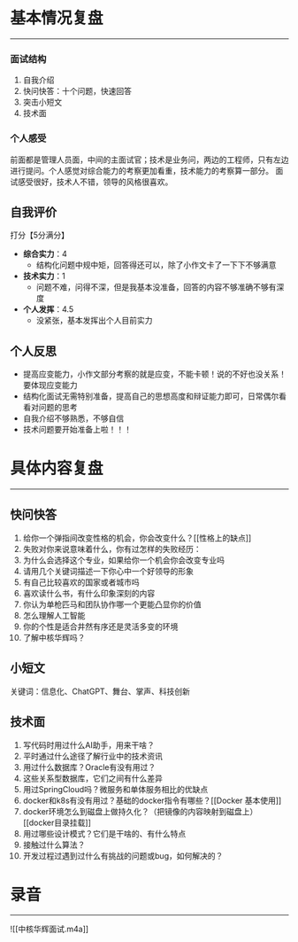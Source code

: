 # 基本情况复盘
----
### 面试结构
1. 自我介绍
2. 快问快答：十个问题，快速回答
3. 突击小短文
4. 技术面

### 个人感受
前面都是管理人员面，中间的主面试官；技术是业务问，两边的工程师，只有左边进行提问。个人感觉对综合能力的考察更加看重，技术能力的考察算一部分。
面试感受很好，技术人不错，领导的风格很喜欢。

## 自我评价
打分【5分满分】
- **综合实力**：4
	- 结构化问题中规中矩，回答得还可以，除了小作文卡了一下下不够满意
- **技术实力**：1
	- 问题不难，问得不深，但是我基本没准备，回答的内容不够准确不够有深度
- **个人发挥**：4.5
	- 没紧张，基本发挥出个人目前实力

## 个人反思
- 提高应变能力，小作文部分考察的就是应变，不能卡顿！说的不好也没关系！要体现应变能力
- 结构化面试无需特别准备，提高自己的思想高度和辩证能力即可，日常偶尔看看对问题的思考
- 自我介绍不够熟悉，不够自信
- 技术问题要开始准备上啦！！！
# 具体内容复盘
---
## 快问快答
1. 给你一个弹指间改变性格的机会，你会改变什么？[[性格上的缺点]]
2. 失败对你来说意味着什么，你有过怎样的失败经历：
3. 为什么会选择这个专业，如果给你一个机会你会改变专业吗
4. 请用几个关键词描述一下你心中一个好领导的形象
5. 有自己比较喜欢的国家或者城市吗
6. 喜欢读什么书，有什么印象深刻的内容
7. 你认为单枪匹马和团队协作哪一个更能凸显你的价值
8. 怎么理解人工智能
9. 你的个性是适合井然有序还是灵活多变的环境
10. 了解中核华辉吗？
## 小短文
关键词：信息化、ChatGPT、舞台、掌声、科技创新

## 技术面
1. 写代码时用过什么AI助手，用来干啥？
2. 平时通过什么途径了解行业中的技术资讯
3. 用过什么数据库？Oracle有没有用过？
4. 这些关系型数据库，它们之间有什么差异
5. 用过SpringCloud吗？微服务和单体服务相比的优缺点
6. docker和k8s有没有用过？基础的docker指令有哪些？[[Docker 基本使用]]
7. docker环境怎么到磁盘上做持久化？（把镜像的内容映射到磁盘上） [[docker目录挂载]]
8. 用过哪些设计模式？它们是干啥的、有什么特点
9. 接触过什么算法？
10. 开发过程过遇到过什么有挑战的问题或bug，如何解决的？
# 录音
---
![[中核华辉面试.m4a]]